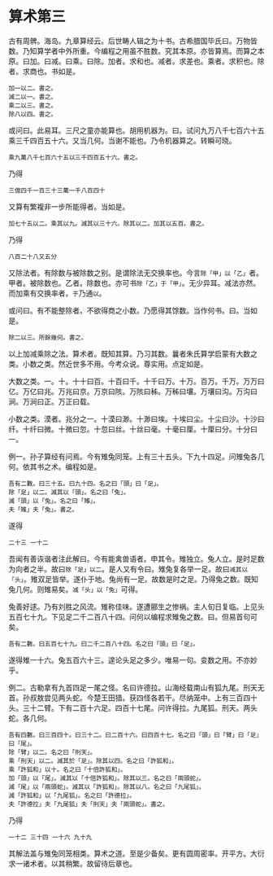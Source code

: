 # 算术第三

古有周髀。海岛。九章算经云。后世畴人辑之为十书。古希腊国毕氏曰。万物皆数。乃知算学者中外所重。今编程之用虽不胜数。究其本原。亦皆算焉。而算之本原。曰加。曰减。曰乘。曰除。加者。求和也。减者。求差也。乘者。求积也。除者。求商也。书如是。

```
加一以二。書之。
減二以一。書之。
乘二以三。書之。
除八以四。書之。
```

或问曰。此易耳。三尺之童亦能算也。胡用机器为。曰。试问九万八千七百六十五乘三千四百五十六。又当几何。当谢不能也。乃令机器算之。转瞬可晓。

```
乘九萬八千七百六十五以三千四百五十六。書之。
```

乃得

```
三億四千一百三十三萬一千八百四十
```

又算有繁複非一步所能得者。当如是。

```
加七十五以二。乘其以九。減其以三十六。除其以二。加其以五百。書之。
```

乃得

```
八百二十八又五分
```


又除法者。有除数与被除数之别。是谓除法无交换率也。今言`除「甲」以「乙」`者。甲者。被除数也。乙者。除数也。亦可书`除「乙」于「甲」`。无少异耳。减法亦然。而加乘有交换率者。`于`乃通`以`。

或问曰。有不能整除者。不欲得商之小数。乃愿得其馀数。当作何书。曰。当如是。

```
除二以三。所餘幾何。書之。
```

以上加减乘除之法。算术者。既知其算。乃习其数。曩者朱氏算学启蒙有大数之类。小数之类。然近世多不用。今考众说。尊实用。点定如是。

大数之类。一。十。十十曰百。十百曰千。十千曰万。十万。百万。千万。万万曰亿。万亿曰兆。万兆曰京。万京曰陔。万陔曰秭。万秭曰壤。万壤曰沟。万沟曰涧。万涧曰正。万正曰载。

小数之类。漠者。兆分之一。十漠曰渺。十渺曰埃。十埃曰尘。十尘曰沙。十沙曰纤。十纤曰微。十微曰忽。十忽曰丝。十丝曰毫。十毫曰厘。十厘曰分。十分曰一。

例一。孙子算经有问焉。今有雉兔同笼。上有三十五头。下九十四足。问雉兔各几何。依其书之术。编程如是。

```
吾有二數。曰三十五。曰九十四。名之曰「頭」曰「足」。
除「足」以二。減其以「頭」。名之曰「兔」。
減「頭」以「兔」。名之曰「雉」。
夫「雉」夫「兔」。書之。
```

遂得

```
二十三 一十二
```

吾闻有善诙谐者注此解曰。今有能禽兽语者。申其令。雉独立。兔人立。是时足数为向者之半。故曰`除「足」以二`。是人又有令曰。雉兔复各举一足。故曰`减其以「头」`。雉双足皆举。遂仆于地。兔尚有一足。故数是时之足。乃得兔之数。既知兔几何。则雉易矣。`减「头」以「兔」`可得。

兔善好逑。乃有刘胜之风流。雉称佳味。遂遭郦生之惨祸。主人旬日复临。上见头五百七十九。下见足二千二百八十四。问何以编程求雉兔之数。曰。但易首句可矣。

```
吾有二數。曰五百七十九。曰二千二百八十四。名之曰「頭」曰「足」。
```

遂得雉一十六。兔五百六十三。遑论头足之多少。唯易一句。变数之用。不亦妙乎。

例二。古勒拿有九首四足一尾之怪。名曰许德拉。山海经载南山有狐九尾。刑天无首。孙叔敖尝见两头蛇。今楚王田猎。获四怪各若干。尽纳笼中。上有三百四十头。三十二臂。下有二百十六足。四百十七尾。问许得拉。九尾狐。刑天。两头蛇。各几何。

```
吾有四數。曰三百四十。曰三十二。曰二百十六。曰四百十七。名之曰「頭」曰「臂」曰「足」曰「尾」。
除「臂」以二。名之曰「刑天」。
乘「刑天」以二。減其於「足」。除其以四。名之曰「許狐和」。
乘「許狐和」以十。名之曰「十倍許狐和」。
加「頭」以「尾」。減其以「十倍許狐和」。除其以三。名之曰「兩頭蛇」。
減「尾」以「兩頭蛇」。減其以「許狐和」。除其以八。名之曰「九尾狐」。
減「許狐和」以「九尾狐」。名之曰「許德拉」。
夫「許德拉」夫「九尾狐」夫「刑天」夫「兩頭蛇」。書之。
```

乃得

```
一十二 三十四 一十六 九十九
```

其解法盖与雉兔同笼相类。算术之道。至是少备矣。更有圆周密率。开平方。大衍求一诸术者。以其稍繁。故留待后章也。





